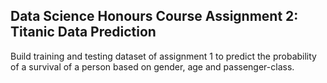 ## Data Science Honours Course Assignment 2: Titanic Data Prediction

Build training and testing dataset of assignment 1 to predict the probability of a survival of a person based on gender, age and passenger-class.
